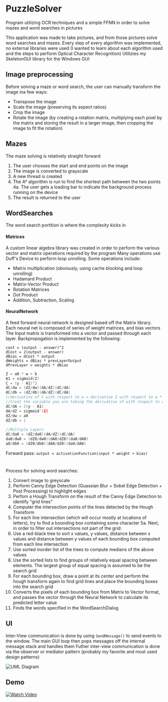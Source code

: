 # PuzzleSolver
Program utilizing OCR techniques and a simple FFNN in order to solve mazes and word searches in pictures

This application was made to take pictures, and from those pictures solve word searches and mazes.
Every step of every algorithm was implemented, no external libraries were used (I wanted to learn about each algorithm used and the steps to perform Optical Character Recognition)
Utilizies my SkeletonGUI library for the Windows GUI 

## Image preprocessing
Before solving a maze or word search, the user can manually transform the image ina few ways:
* Transpose the image
* Scale the image (preserving its aspect ratios)
* Crop the image
* Rotate the image (by creating a rotation matrix, multiplying each pixel by the matrix and storing the result in a larger image, then cropping the image to fit the rotation)

## Mazes
The maze solving is relatively straight forward

1. The user chooses the start and end points on the image
2. The image is converted to grayscale
3. A new thread is created
4. The A* algorithm is run to find the shortest path between the two points
4a. The user gets a loading bar to indicate the background process running on the device
5. The result is returned to the user

## WordSearches

The word search portition is where the complexity kicks in

#### Matrices
A custom linear algebra library was created in order to perform the various vector and matrix operations required by the program
Many operations use Duff's Device to perform loop unrolling. Some operations include:
* Matrix multiplication (obviously, using cache blocking and loop unrolling)
* Hadamard Product
* Matrix-Vector Product
* Rotation Matrices
* Dot Product
* Addition, Subtraction, Scaling

#### NeuralNetwork
A feed forward neural network is designed based off the Matrix library. Each neural net is composed of series of weight matrices, and bias vectors
The Input matrix is transformed into a vector and passed through each layer. Backpropogation is implemented by the following:

```
cost = (output - answer)^2
dCost = 2(output - answer)
dBias = dCost * output
dWeights = dBias * prevLayerOutput
dPrevLayer = weights * dBias
```

```C
Z = a0 * w + b
A1 = sigmoid(Z)
C = (y - A1)^2
dC/dw = (dZ/dw)(dA/dZ)(dC/dA)
dC/db = (dZ/db)(dA/dZ)(dC/dA)
//derivative of C with respect to w = derivative Z with respect to w * derivitive of A with respect to Z * derivative * derivative of C with respect to A
//treat the variable you are taking the derivative of with respect to as x, and all others as constants or coefficients
dC/dA = 2(y - A1)
dA/dZ = sigmoid'(Z)
dZ/dw = a0
dZ/db = 1
		  
//Multiple Layers
dC/da0 = (dZ/da0)(dA/dZ)(dC/dA)
da0/dw0 = (dZ0/dw0)(dA0/dZ0)(da0/dA0)
a0/db0 = (dZ0/db0)(dA0/dZ0)(da0/dA0)
```

Forward pass:
`output = activationFunction(input * weight + bias)`
#
Process for solving word searches:
1. Convert image to greyscale
2. Perform Canny Edge Detection (Guassian Blur + Sobel Edge Detection + Post Processing) to highlight edges
3. Perfom a Hough Transform on the result of the Canny Edge Detection to identify "grid lines"
4. Computer the intersection points of the lines detected by the Hough Transform
5. For each line intersection (which will occur mostly at locations of letters), try to find a bounding box containing some character
5a. Next, in order to filter out intersections not part of the grid:
6. Use a red-black tree to sort x values, y values, distance between x values and distance between y values of each bounding box computed from each line intersection
7. Use sorted inorder list of the trees to compute medians of the above values
8. Use the sorted lists to find groups of relatively equal spacing between elements. The largest group of equal spacing is assumed to be the search grid
9. For each bounding box, draw a point at its center and perform the hough transform again to find grid lines and place the bounding boxes into the search grid
10. Converts the pixels of each bounding box from Matrix to Vector format, and passes the vector through the Neural Network to calculate its predicted letter value
11. Finds the words specified in the WordSearchDialog

## UI
Inter-View communication is done by using `SendMessage()` to send events to the window. The main GUI loop then pops messages off the internal message stack and handles them
Futher inter-view communication is done via the observer or mediator pattern (probably my favorite and most used design patterns)

![UML Diagram](https://drive.google.com/uc?export=download&id=1TjOwW6t88axcIfcUIpj6FxsOXT7GINqI)

## Demo

[![Watch Video](https://drive.google.com/uc?export=download&id=1Ki8-IbTxb8GcWfvCk4x1wG2n7QsM7_7k)](https://www.youtube.com/watch?v=ouUGd9aWtbk)


